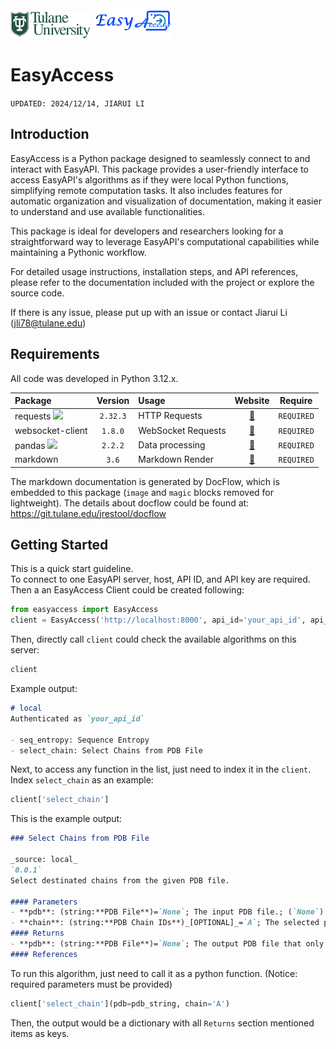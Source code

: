 <img src="images/tulane_long.png" width="128px">
<img src="images/icon_long.png" width="128px"> 

# EasyAccess
`UPDATED: 2024/12/14, JIARUI LI`

## Introduction
EasyAccess is a Python package designed to seamlessly connect to and interact with EasyAPI. This package provides a user-friendly interface to access EasyAPI's algorithms as if they were local Python functions, simplifying remote computation tasks. It also includes features for automatic organization and visualization of documentation, making it easier to understand and use available functionalities.

This package is ideal for developers and researchers looking for a straightforward way to leverage EasyAPI's computational capabilities while maintaining a Pythonic workflow.

For detailed usage instructions, installation steps, and API references, please refer to the documentation included with the project or explore the source code.

If there is any issue, please put up with an issue or contact Jiarui Li (jli78@tulane.edu)

## Requirements
All code was developed in Python 3.12.x.

|Package|Version|Usage|Website|Require|
|:------|:-----:|:----|:-----:|:-----:|
|requests <img src="https://requests.readthedocs.io/en/latest/_static/requests-sidebar.png" width="24pt">|`2.32.3`|HTTP Requests|[🔗](https://requests.readthedocs.io/en/latest/)|`REQUIRED`|
|websocket-client|`1.8.0`|WebSocket Requests|[🔗](https://websocket-client.readthedocs.io/en/latest/)|`REQUIRED`|
|pandas <img src="https://pandas.pydata.org/docs/_static/pandas.svg" width="52pt">|`2.2.2`|Data processing|[🔗](https://pandas.pydata.org/)|`REQUIRED`|
|markdown |`3.6`|Markdown Render|[🔗](https://python-markdown.github.io/)|`REQUIRED`|

The markdown documentation is generated by DocFlow, which is embedded to this package (`image` and `magic` blocks removed for lightweight).
The details about docflow could be found at: https://git.tulane.edu/jrestool/docflow


## Getting Started
This is a quick start guideline.  
To connect to one EasyAPI server, host, API ID, and API key are required. Then a an EasyAccess Client could be created following:
```python
from easyaccess import EasyAccess
client = EasyAccess('http://localhost:8000', api_id='your_api_id', api_key='your_api_key')
```
Then, directly call `client` could check the available algorithms on this server:
```python
client
```
Example output:
```markdown
# local
Authenticated as `your_api_id`

- seq_entropy: Sequence Entropy
- select_chain: Select Chains from PDB File
```
Next, to access any function in the list, just need to index it in the `client`.  
Index `select_chain` as an example:
```python
client['select_chain']
```
This is the example output:
```markdown
### Select Chains from PDB File  

_source: local_  
`0.0.1`  
Select destinated chains from the given PDB file.  
  
#### Parameters  
- **pdb**: (string:**PDB File**)=`None`; The input PDB file.; (`None`) The protein PDB file.  
- **chain**: (string:**PDB Chain IDs**)_[OPTIONAL]_=`A`; The selected protein chains ID.; (`[A-Za-z0-9]+(,[A-Za-z0-9]+)*`) The protein chain ids, seperate with `,`, no blank character.  
#### Returns  
- **pdb**: (string:**PDB File**)=`None`; The output PDB file that only contains selected chains.; (`None`) The protein PDB file.  
#### References  

```
To run this algorithm, just need to call it as a python function. (Notice: required parameters must be provided)
```python
client['select_chain'](pdb=pdb_string, chain='A')
```
Then, the output would be a dictionary with all `Returns` section mentioned items as keys.

